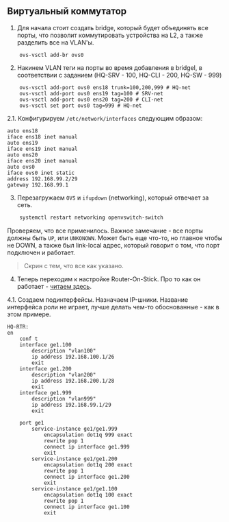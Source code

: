 ## Виртуальный коммутатор

1. Для начала стоит создать bridge, который будет объединять все порты, что позволит коммутировать устройства на L2, а также разделить все на VLAN'ы.

```ovs
	ovs-vsctl add-br ovs0
```

2. Накинем VLAN теги на порты во время добавления в bridgel, в соответствии с заданием (HQ-SRV - 100, HQ-CLI - 200, HQ-SW - 999)

```ovs
	ovs-vsctl add-port ovs0 ens18 trunk=100,200,999 # HQ-net
	ovs-vsctl add-port ovs0 ens19 tag=100 # SRV-net
	ovs-vsctl add-port ovs0 ens20 tag=200 # CLI-net
	ovs-vsctl set port ovs0 tag=999 # HQ-net
```
2.1. Конфигурируем `/etc/network/interfaces` следующим образом:
```config
auto ens18
iface ens18 inet manual
auto ens19
iface ens19 inet manual
auto ens20
iface ens20 inet manual
auto ovs0
iface ovs0 inet static
address 192.168.99.2/29
gateway 192.168.99.1
```
3. Перезагружаем `OVS` и `ifupdown` (networking), который отвечает за сеть.

```bash
	systemctl restart networking openvswitch-switch
```

Проверяем, что все применилось. Важное замечание - все порты должны быть `UP`, или `UNKONOWN`. Может быть еще что-то, но главное чтобы не DOWN, а также был link-local адрес, который говорит о том, что порт подключен и работает.

> Скрин с тем, что все как указано.

4. Теперь переходим к настройке Router-On-Stick. Про то как он работает - [читаем здесь](https://netacad.sadlab.su/srwe-dl/4.2.1).

4.1. Создаем подинтерфейсы. Назначаем IP-шники. Название интерфейса роли не играет, лучше делать чем-то обоснованные - как в этом примере.

```cisco
HQ-RTR:
en
	conf t
	interface ge1.100
		description "vlan100"
		ip address 192.168.100.1/26
		exit
	interface ge1.200
		description "vlan200"
		ip address 192.168.200.1/28
		exit
	interface ge1.999
		description "vlan999"
		ip address 192.168.99.1/29
		exit

	port ge1
		service-instance ge1/ge1.999
			encapsulation dot1q 999 exact
			rewrite pop 1
			connect ip interface ge1.999
			exit
		service-instance ge1/ge1.200
			encapsulation dot1q 200 exact
			rewrite pop 1
			connect ip interface ge1.200
			exit
		service-instance ge1/ge1.100
			encapsulation dot1q 100 exact
			rewrite pop 1
			connect ip interface ge1.100
			exit
```

